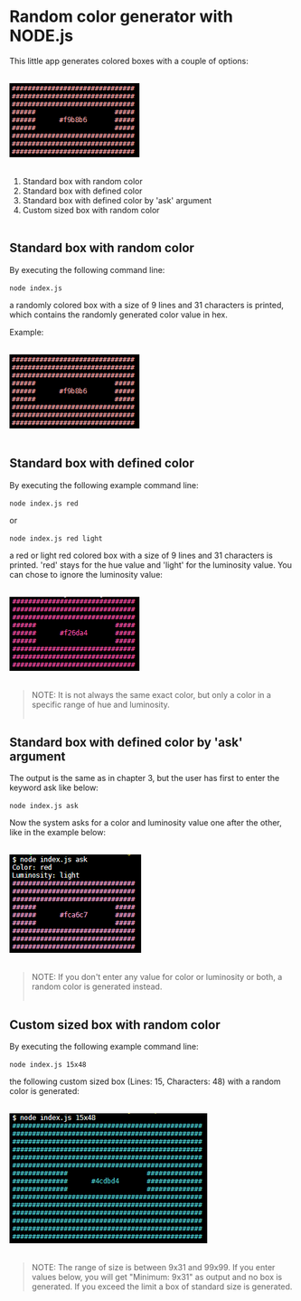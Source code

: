 # Random color generator with NODE.js

<p>

This little app generates colored boxes with a couple of options: <br/><br/>

<img src="Standardbox_with_random_color.png"> <br/><br/>

1. Standard box with random color
2. Standard box with defined color
3. Standard box with defined color by 'ask' argument
4. Custom sized box with random color <br/><br/>
</p>
<p>

## Standard box with random color

By executing the following command line:

`node index.js`

a randomly colored box with a size of 9 lines and 31 characters is printed, which contains the randomly generated color value in hex.

Example:<br/><br/>

<img src="Standardbox_with_random_color.png"> <br/><br/>

</p>

<p>

## Standard box with defined color

By executing the following example command line:

`node index.js red`

or

`node index.js red light`

a red or light red colored box with a size of 9 lines and 31 characters is printed. 'red' stays for the hue value and 'light' for the luminosity value. You can chose to ignore the luminosity value:<br/><br/>

<img src="Standardbox_red_light.png"><br/><br/>

> NOTE: It is not always the same exact color, but only a color in a specific range of hue and luminosity.
> <br/><br/>

</p>
<p>

## Standard box with defined color by 'ask' argument

The output is the same as in chapter 3, but the user has first to enter the keyword ask like below:

`node index.js ask`

Now the system asks for a color and luminosity value one after the other, like in the example below: <br/><br/>

<img src="Standardbox_ask.png"><br/><br/>

> NOTE: If you don't enter any value for color or luminosity or both, a random color is generated instead.
> <br/><br/>

</p>

## Custom sized box with random color

By executing the following example command line:

`node index.js 15x48`

the following custom sized box (Lines: 15, Characters: 48) with a random color is generated:<br/><br/>

<img src="Custom_sized_box.png"><br/><br/>

> NOTE: The range of size is between 9x31 and 99x99. If you enter values below, you will get "Minimum: 9x31" as output and no box is generated. If you exceed the limit a box of standard size is generated.
